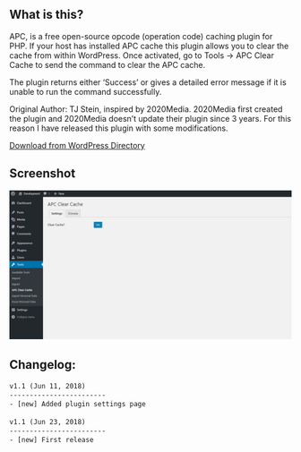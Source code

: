 
What is this?
---------------
APC, is a free open-source opcode (operation code) caching plugin for PHP. If your host has installed APC cache this plugin allows you to clear the cache from within WordPress. Once activated, go to Tools -> APC Clear Cache to send the command to clear the APC cache.

The plugin returns either ‘Success’ or gives a detailed error message if it is unable to run the command successfully.

Original Author: TJ Stein, inspired by 2020Media. 2020Media first created the plugin and 2020Media doesn’t update their plugin since 3 years. For this reason I have released this plugin with some modifications.

[Download from WordPress Directory](https://wordpress.org/plugins/apc-clear-cache/)

Screenshot
----------------------
![Plugin Page](https://github.com/mdobydullah/apc-clear-cache/raw/master/screenshot-1.png)

Changelog:
----------------------
```
v1.1 (Jun 11, 2018)
------------------------
- [new] Added plugin settings page

v1.1 (Jun 23, 2018)
------------------------
- [new] First release
```